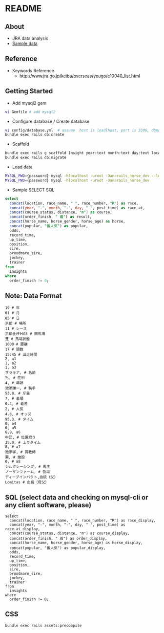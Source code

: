 # README
## About

* JRA data analysis
* [Sample data](./hanshinhinba19-utf8.csv)

## Reference

* Keywords Reference
  - http://www.jra.go.jp/keiba/overseas/yougo/c10040_list.html

## Getting Started 

* Add mysql2 gem

```bash
vi Gemfile # add mysql2
```

* Configure database  / Create database

```bash
vi config/database.yml  # assume  host is loadlhost, port is 3306, dbname is anarails_horse_{environment}, using root user/password
bundle exec rails db:create
```

* Scaffold

```bash
bundle exec rails g scaffold Insight year:text month:text day:text location:text race_number:integer race_name:text a0:text course_status:text distance:integer candidacy:integer post_time:string a1:text a2:text a3:text horse_name:text horse_gender:text horse_age:integer jockey:text weight_carry:float order_finish:integer order_difference:float popular:integer odds:float record_time:text a4:text a5:text a6:text a7:text position:text up_time:text a8:text trainer:text traing_center:text a9:text  owner:text farm:text sire:text broodmare_sire:text
bundle exec rails db:migrate
```

* Load data

```bash
MYSQL_PWD={password} mysql -hlocalhost -uroot -Danarails_horse_dev --local-infile=1 < load-data.sql
MYSQL_PWD={password} mysql -hlocalhost -uroot -Danarails_horse_dev 

```

* Sample SELECT SQL

```sql
select 
  concat(location, race_name, " ", race_number, "R") as race, 
  concat(year, "-", month, "-", day, " ", post_time) as race_at, 
  concat(course_status, distance, "m") as course, 
  concat(order_finish, " 着") as result, 
  concat(horse_name, horse_gender, horse_age) as horse, 
  concat(popular, "番人気") as popular,
  odds,
  record_time,
  up_time,
  position,
  sire,
  broodmare_sire,
  jockey, 
  trainer
from 
  insights
where 
  order_finish != 0;
```

## Note: Data Format

```
19 # 年
01 # 月
05 # 日
京都 # 場所
11 # レース
京都金杯ＨG3 # 競馬場
芝 # 馬場状態
1600 # 距離
17 # 頭数	
15:45 # 出走時間
2, a1
1, a2
1, a3
サラキア, # 名前
牝, # 性別
4, # 年齢
池添謙一, # 騎手
53.0, # 斤量
7, # 着順
0.4, # 着差
2, # 人気
4.8, # オッズ
95.3, # タイム
0, a4
0, a5
6,9, a6
中団, # 位置取り
35.0, # 上りタイム
8, # a7
池添学, # 調教師
栗, # 施設
0, # a8
シルクレーシング, # 馬主
ノーザンファーム, # 牧場
ディープインパクト,血統（父）
Lomitas # 血統（母父）
```

## SQL (select data and checking on mysql-cli or any client software, please)

```
select
  concat(location, race_name, " ", race_number, "R") as race_display,
  concat(year, "-", month, "-", day, " ", post_time) as race_at_display,
  concat(course_status, distance, "m") as course_display,
  concat(order_finish, " 着") as order_display,
  concat(horse_name, horse_gender, horse_age) as horse_display,
  concat(popular, "番人気") as popular_display,
  odds,
  record_time,
  up_time,
  position,
  sire,
  broodmare_sire,
  jockey,
  trainer
from
  insights
where
  order_finish != 0;
```

## CSS

```
bundle exec rails assets:precompile
```

